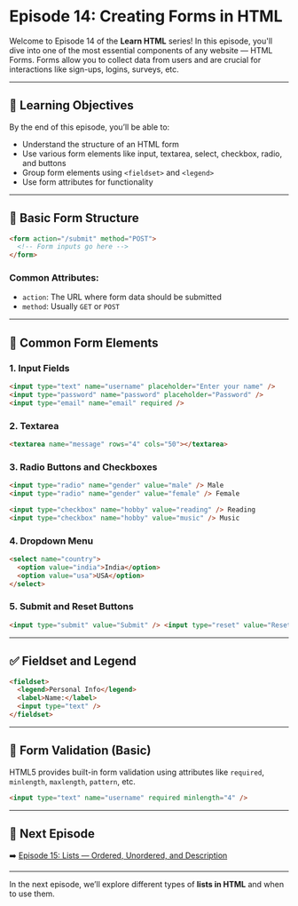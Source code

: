 # Episode 14: Creating Forms in HTML

Welcome to Episode 14 of the **Learn HTML** series! In this episode, you'll dive into one of the most essential components of any website — HTML Forms. Forms allow you to collect data from users and are crucial for interactions like sign-ups, logins, surveys, etc.

---

## 🧠 Learning Objectives

By the end of this episode, you’ll be able to:

- Understand the structure of an HTML form
- Use various form elements like input, textarea, select, checkbox, radio, and buttons
- Group form elements using `<fieldset>` and `<legend>`
- Use form attributes for functionality

---

## 🧱 Basic Form Structure

```html
<form action="/submit" method="POST">
  <!-- Form inputs go here -->
</form>
```

### Common Attributes:

- `action`: The URL where form data should be submitted
- `method`: Usually `GET` or `POST`

---

## 🧩 Common Form Elements

### 1. **Input Fields**

```html
<input type="text" name="username" placeholder="Enter your name" />
<input type="password" name="password" placeholder="Password" />
<input type="email" name="email" required />
```

### 2. **Textarea**

```html
<textarea name="message" rows="4" cols="50"></textarea>
```

### 3. **Radio Buttons and Checkboxes**

```html
<input type="radio" name="gender" value="male" /> Male
<input type="radio" name="gender" value="female" /> Female

<input type="checkbox" name="hobby" value="reading" /> Reading
<input type="checkbox" name="hobby" value="music" /> Music
```

### 4. **Dropdown Menu**

```html
<select name="country">
  <option value="india">India</option>
  <option value="usa">USA</option>
</select>
```

### 5. **Submit and Reset Buttons**

```html
<input type="submit" value="Submit" /> <input type="reset" value="Reset" />
```

---

## ✅ Fieldset and Legend

```html
<fieldset>
  <legend>Personal Info</legend>
  <label>Name:</label>
  <input type="text" />
</fieldset>
```

---

## 🔐 Form Validation (Basic)

HTML5 provides built-in form validation using attributes like `required`, `minlength`, `maxlength`, `pattern`, etc.

```html
<input type="text" name="username" required minlength="4" />
```

---

## 🔗 Next Episode

➡️ [Episode 15: Lists — Ordered, Unordered, and Description](../Episode_15/Readme.md)

---

In the next episode, we’ll explore different types of **lists in HTML** and when to use them.
